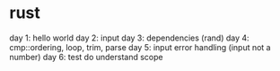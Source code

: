 # rust

day 1: hello world
day 2: input
day 3: dependencies (rand)
day 4: cmp::ordering, loop, trim, parse
day 5: input error handling (input not a number)
day 6: test do understand scope